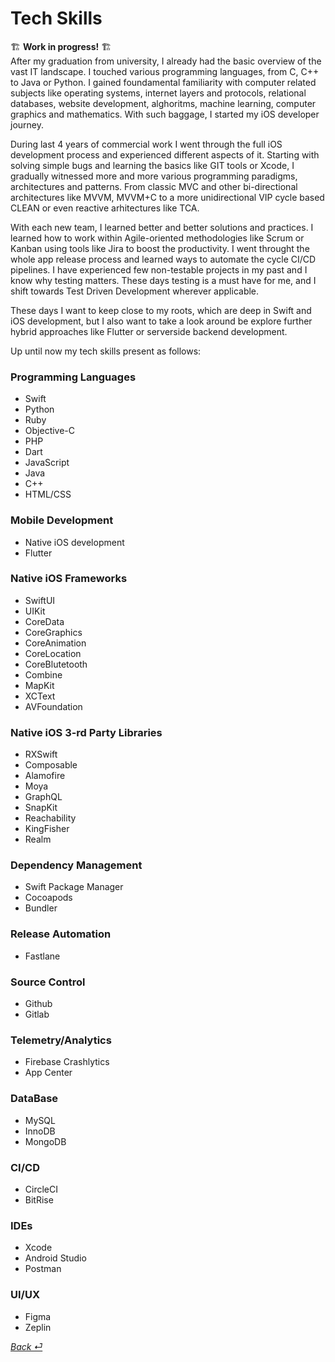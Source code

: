 # Tech Skills

🏗️ **Work in progress!** 🏗️  
After my graduation from university, I already had the basic overview of the vast IT landscape. I touched various programming languages, from C, C++ to Java or Python. I gained foundamental familiarity with computer related subjects like operating systems, internet layers and protocols, relational databases, website development, alghoritms, machine learning, computer graphics and mathematics. With such baggage, I started my iOS developer journey.

During last 4 years of commercial work I went through the full iOS development process and experienced different aspects of it. Starting with solving simple bugs and learning the basics like GIT tools or Xcode, I gradually witnessed more and more various programming paradigms, architectures and patterns. From classic MVC and other bi-directional architectures like MVVM, MVVM+C to a more unidirectional VIP cycle based CLEAN or even reactive arhitectures like TCA.

With each new team, I learned better and better solutions and practices. I learned how to work within Agile-oriented methodologies like Scrum or Kanban using tools like Jira to boost the productivity. I went throught the whole app release process and learned ways to automate the cycle CI/CD pipelines. I have experienced few non-testable projects in my past and I know why testing matters. These days testing is a must have for me, and I shift towards Test Driven Development wherever applicable. 

These days I want to keep close to my roots, which are deep in Swift and iOS development, but I also want to take a look around be explore further hybrid approaches like Flutter or serverside backend development. 

Up until now my tech skills present as follows:


### Programming Languages
- Swift
- Python
- Ruby
- Objective-C
- PHP
- Dart
- JavaScript
- Java
- C++
- HTML/CSS

### Mobile Development
- Native iOS development
- Flutter

### Native iOS Frameworks
- SwiftUI
- UIKit
- CoreData
- CoreGraphics
- CoreAnimation
- CoreLocation
- CoreBlutetooth
- Combine
- MapKit
- XCText
- AVFoundation

### Native iOS 3-rd Party Libraries
- RXSwift
- Composable
- Alamofire
- Moya
- GraphQL
- SnapKit
- Reachability
- KingFisher
- Realm

### Dependency Management
- Swift Package Manager
- Cocoapods
- Bundler


### Release Automation
- Fastlane

### Source Control
- Github
- Gitlab

### Telemetry/Analytics
- Firebase Crashlytics
- App Center
  

### DataBase
- MySQL
- InnoDB
- MongoDB

### CI/CD
- CircleCI
- BitRise

### IDEs
- Xcode
- Android Studio
- Postman
  

### UI/UX
- Figma
- Zeplin


[_Back ⏎_ ](../README.md)

